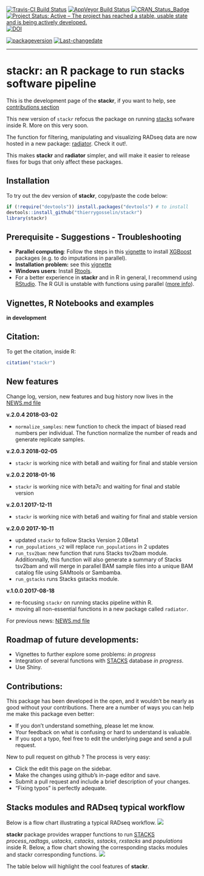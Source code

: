 [![Travis-CI Build
Status](https://travis-ci.org/thierrygosselin/stackr.svg?branch=master)](https://travis-ci.org/thierrygosselin/stackr)
[![AppVeyor Build
Status](https://ci.appveyor.com/api/projects/status/github/thierrygosselin/stackr?branch=master&svg=true)](https://ci.appveyor.com/project/thierrygosselin/stackr)
[![CRAN\_Status\_Badge](http://www.r-pkg.org/badges/version/stackr)](http://cran.r-project.org/package=stackr)
[![Project Status: Active – The project has reached a stable, usable
state and is being actively
developed.](http://www.repostatus.org/badges/latest/active.svg)](http://www.repostatus.org/#active)
[![DOI](https://zenodo.org/badge/14548/thierrygosselin/stackr.svg)](https://zenodo.org/badge/latestdoi/14548/thierrygosselin/stackr)

[![packageversion](https://img.shields.io/badge/Package%20version-2.0.4-orange.svg)](commits/master)
[![Last-changedate](https://img.shields.io/badge/last%20change-2018--06--14-brightgreen.svg)](/commits/master)

------------------------------------------------------------------------

stackr: an R package to run stacks software pipeline
====================================================

This is the development page of the **stackr**, if you want to help, see
[contributions
section](https://github.com/thierrygosselin/stackr#contributions)

This new version of `stackr` refocus the package on running
[stacks](http://catchenlab.life.illinois.edu/stacks/) sofware inside R.
More on this very soon.

The function for filtering, manipulating and visualizing RADseq data are
now hosted in a new package:
[radiator](https://github.com/thierrygosselin/radiator). Check it out!.

This makes **stackr** and **radiator** simpler, and will make it easier
to release fixes for bugs that only affect these packages.

Installation
------------

To try out the dev version of **stackr**, copy/paste the code below:

``` r
if (!require("devtools")) install.packages("devtools") # to install
devtools::install_github("thierrygosselin/stackr")
library(stackr)
```

Prerequisite - Suggestions - Troubleshooting
--------------------------------------------

-   **Parallel computing**: Follow the steps in this
    [vignette](https://github.com/thierrygosselin/stackr/blob/master/vignettes/vignette_imputations_parallel.Rmd)
    to install [XGBoost](https://github.com/dmlc/xgboost) packages
    (e.g. to do imputations in parallel).
-   **Installation problem:** see this
    [vignette](https://github.com/thierrygosselin/stackr/blob/master/vignettes/vignette_installation_problems.Rmd)
-   **Windows users**: Install
    [Rtools](https://cran.r-project.org/bin/windows/Rtools/).
-   For a better experience in **stackr** and in R in general, I
    recommend using
    [RStudio](https://www.rstudio.com/products/rstudio/download/). The R
    GUI is unstable with functions using parallel ([more
    info](https://stat.ethz.ch/R-manual/R-devel/library/parallel/html/mclapply.html)).

Vignettes, R Notebooks and examples
-----------------------------------

**in development**

Citation:
---------

To get the citation, inside R:

``` r
citation("stackr")
```

New features
------------

Change log, version, new features and bug history now lives in the
[NEWS.md
file](https://github.com/thierrygosselin/stackr/blob/master/NEWS.md)

**v.2.0.4 2018-03-02**

-   `normalize_samples`: new function to check the impact of biased read
    numbers per individual. The function normalize the number of reads
    and generate replicate samples.

**v.2.0.3 2018-02-05**

-   `stackr` is working nice with beta8 and waiting for final and stable
    version

**v.2.0.2 2018-01-16**

-   `stackr` is working nice with beta7c and waiting for final and
    stable version

**v.2.0.1 2017-12-11**

-   `stackr` is working nice with beta6 and waiting for final and stable
    version

**v.2.0.0 2017-10-11**

-   updated `stackr` to follow Stacks Version 2.0Beta1
-   `run_populations_v2` will replace `run_populations` in 2 updates
-   `run_tsv2bam`: new function that runs Stacks tsv2bam module.
    Additionnally, this function will also generate a summary of Stacks
    tsv2bam and will merge in parallel BAM sample files into a unique
    BAM catalog file using SAMtools or Sambamba.
-   `run_gstacks` runs Stacks gstacks module.

**v.1.0.0 2017-08-18**

-   re-focusing `stackr` on running stacks pipeline within R.
-   moving all non-essential functions in a new package called
    `radiator`.

For previous news: [NEWS.md
file](https://github.com/thierrygosselin/stackr/blob/master/NEWS.md)

Roadmap of future developments:
-------------------------------

-   Vignettes to further explore some problems: *in progress*
-   Integration of several functions with
    [STACKS](http://catchenlab.life.illinois.edu/stacks/) database *in
    progress*.
-   Use Shiny.

Contributions:
--------------

This package has been developed in the open, and it wouldn’t be nearly
as good without your contributions. There are a number of ways you can
help me make this package even better:

-   If you don’t understand something, please let me know.
-   Your feedback on what is confusing or hard to understand is
    valuable.
-   If you spot a typo, feel free to edit the underlying page and send a
    pull request.

New to pull request on github ? The process is very easy:

-   Click the edit this page on the sidebar.
-   Make the changes using github’s in-page editor and save.
-   Submit a pull request and include a brief description of your
    changes.
-   “Fixing typos” is perfectly adequate.

Stacks modules and RADseq typical workflow
------------------------------------------

Below is a flow chart illustrating a typical RADseq workflow.
![](vignettes/RADseq_workflow.png)

**stackr** package provides wrapper functions to run
[STACKS](http://catchenlab.life.illinois.edu/stacks/)
*process\_radtags*, *ustacks*, *cstacks*, *sstacks*, *rxstacks* and
*populations* inside R. Below, a flow chart showing the corresponding
stacks modules and stackr corresponding functions.
![](vignettes/stackr_workflow.png)

The table below will highlight the cool features of **stackr**.
